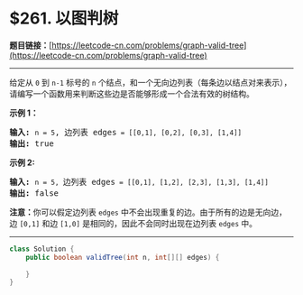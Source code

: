 # $261. 以图判树

**题目链接：**[https://leetcode-cn.com/problems/graph-valid-tree](https://leetcode-cn.com/problems/graph-valid-tree)

---

<div class="content__1Y2H">
 <div class="notranslate">
  <p>给定从 <code>0</code> 到 <code>n-1</code>&nbsp;标号的&nbsp;<code>n</code> 个结点，和一个无向边列表（每条边以结点对来表示），请编写一个函数用来判断这些边是否能够形成一个合法有效的树结构。</p> 
  <p><strong>示例 1：</strong></p> 
  <pre class="language-text"><strong>输入:</strong> <code>n = 5</code>, 边列表 edges<code> = [[0,1], [0,2], [0,3], [1,4]]</code>
<strong>输出:</strong> true</pre> 
  <p><strong>示例 2:</strong></p> 
  <pre class="language-text"><strong>输入:</strong> <code>n = 5, </code>边列表 edges<code> = [[0,1], [1,2], [2,3], [1,3], [1,4]]</code>
<strong>输出:</strong> false</pre> 
  <p><strong>注意：</strong>你可以假定边列表 <code>edges</code> 中不会出现重复的边。由于所有的边是无向边，边&nbsp;<code>[0,1]</code>&nbsp;和边 <code>[1,0]</code>&nbsp;是相同的，因此不会同时出现在边列表 <code>edges</code> 中。</p> 
 </div>
</div>

---

```java
class Solution {
    public boolean validTree(int n, int[][] edges) {
        
    }
}
```